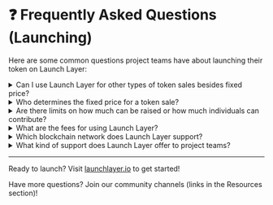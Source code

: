 # ❓ Frequently Asked Questions (Launching)

Here are some common questions project teams have about launching their token on Launch Layer:

<details>
<summary>Can I use Launch Layer for other types of token sales besides fixed price?</summary>

Not at this moment. Launch Layer is currently specialized in fixed-price launches to ensure simplicity, fairness, and clarity. We believe this model offers the most straightforward path for new projects and their communities. We may explore other auction models in the future based on evolving needs and community feedback.
</details>

<details>
<summary>Who determines the fixed price for a token sale?</summary>

*   The project team launching the token sets the price. Launch Layer provides the decentralized infrastructure but does not dictate sale terms, pricing, or tokenomics.
</details>

<details>
<summary>Are there limits on how much can be raised or how much individuals can contribute?</summary>

*   Yes, project teams have full control to define parameters such as the total sale amount (hard cap), minimum and maximum contribution amounts per participant, and overall timelines for the sale phases (e.g., whitelist, FCFS).
</details>

<details>
<summary>What are the fees for using Launch Layer?</summary>

*   Launch Layer is designed to be highly cost-effective for projects. Any platform fees are minimal and will be transparently disclosed to project teams before they decide to initiate a launch. Our primary goal is to maximize the funds going directly to the project for its development and growth.
</details>

<details>
<summary>Which blockchain network does Launch Layer support?</summary>

*   All launches are conducted exclusively on the **Sonic network**.
</details>

<details>
<summary>What kind of support does Launch Layer offer to project teams?</summary>

*   While Launch Layer is a permissionless, decentralized platform, we offer comprehensive documentation and guides. Our team is also active in the broader Sonic community to answer general questions. For specific collaborations or deeper technical support, project teams can reach out through our official channels.
</details>

---

Ready to launch? Visit [launchlayer.io](https://launchlayer.io/) to get started!

Have more questions? Join our community channels (links in the Resources section)! 